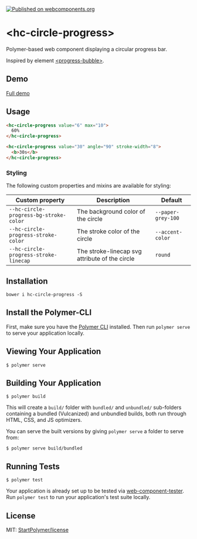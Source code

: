 [![Published on webcomponents.org][webcomponents-image]][webcomponents-url]

# \<hc-circle-progress\>

Polymer-based web component displaying a circular progress bar.

Inspired by element [\<progress-bubble\>](https://github.com/tehapo/progress-bubble).

## Demo

[Full demo][webcomponents-demo]

## Usage

<!--
```
<custom-element-demo>
  <template>
    <script src="../webcomponentsjs/webcomponents-lite.js"></script>
    <link rel="import" href="hc-circle-progress.html">
    <next-code-block></next-code-block>
  </template>
</custom-element-demo>
```
-->
```html
<hc-circle-progress value="6" max="10">
  60%
</hc-circle-progress>

<hc-circle-progress value="30" angle="90" stroke-width="8">
  <b>30s</b>
</hc-circle-progress>
```

### Styling

The following custom properties and mixins are available for styling:

Custom property | Description | Default
----------------|-------------|----------
`--hc-circle-progress-bg-stroke-color` | The background color of the circle | `--paper-grey-100`
`--hc-circle-progress-stroke-color` | The stroke color of the circle | `--accent-color`
`--hc-circle-progress-stroke-linecap` | The stroke-linecap svg attribute of the circle | `round`

## Installation

`bower i hc-circle-progress -S`

## Install the Polymer-CLI

First, make sure you have the [Polymer CLI](https://www.npmjs.com/package/polymer-cli) installed. Then run `polymer serve` to serve your application locally.

## Viewing Your Application

```
$ polymer serve
```

## Building Your Application

```
$ polymer build
```

This will create a `build/` folder with `bundled/` and `unbundled/` sub-folders
containing a bundled (Vulcanized) and unbundled builds, both run through HTML,
CSS, and JS optimizers.

You can serve the built versions by giving `polymer serve` a folder to serve
from:

```
$ polymer serve build/bundled
```

## Running Tests

```
$ polymer test
```

Your application is already set up to be tested via [web-component-tester](https://github.com/Polymer/web-component-tester). Run `polymer test` to run your application's test suite locally.

## License

MIT: [StartPolymer/license](https://github.com/StartPolymer/license)

[webcomponents-image]: https://img.shields.io/badge/webcomponents.org-published-blue.svg
[webcomponents-url]: https://beta.webcomponents.org/element/StartPolymer/hc-circle-progress
[webcomponents-demo]: https://beta.webcomponents.org/element/StartPolymer/hc-circle-progress/demo/demo/index.html
